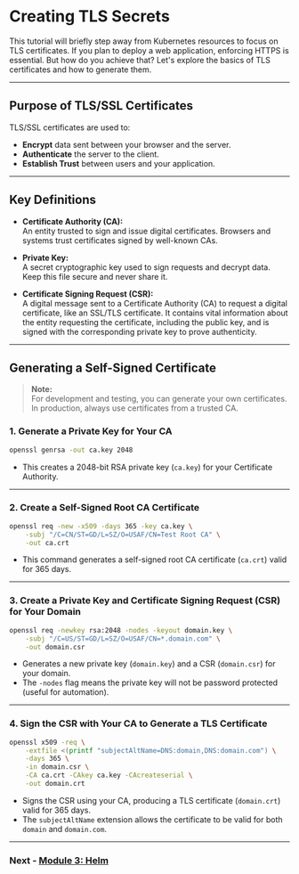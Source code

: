 # Creating TLS Secrets

This tutorial will briefly step away from Kubernetes resources to focus on TLS certificates. If you plan to deploy a web application, enforcing HTTPS is essential. But how do you achieve that? Let's explore the basics of TLS certificates and how to generate them.

---

## Purpose of TLS/SSL Certificates

TLS/SSL certificates are used to:

- **Encrypt** data sent between your browser and the server.
- **Authenticate** the server to the client.
- **Establish Trust** between users and your application.

---

## Key Definitions
- **Certificate Authority (CA):**  
    An entity trusted to sign and issue digital certificates. Browsers and systems trust certificates signed by well-known CAs.

- **Private Key:**  
    A secret cryptographic key used to sign requests and decrypt data. Keep this file secure and never share it.

- **Certificate Signing Request (CSR):**  
    A digital message sent to a Certificate Authority (CA) to request a digital certificate, like an SSL/TLS certificate. It contains vital information about the entity requesting the certificate, including the public key, and is signed with the corresponding private key to prove authenticity.

---

## Generating a Self-Signed Certificate

> **Note:**  
> For development and testing, you can generate your own certificates. In production, always use certificates from a trusted CA.

### 1. Generate a Private Key for Your CA

```sh
openssl genrsa -out ca.key 2048
```
- This creates a 2048-bit RSA private key (`ca.key`) for your Certificate Authority.

---

### 2. Create a Self-Signed Root CA Certificate

```sh
openssl req -new -x509 -days 365 -key ca.key \
    -subj "/C=CN/ST=GD/L=SZ/O=USAF/CN=Test Root CA" \
    -out ca.crt
```
- This command generates a self-signed root CA certificate (`ca.crt`) valid for 365 days.

---

### 3. Create a Private Key and Certificate Signing Request (CSR) for Your Domain

```sh
openssl req -newkey rsa:2048 -nodes -keyout domain.key \
    -subj "/C=US/ST=GD/L=SZ/O=USAF/CN=*.domain.com" \
    -out domain.csr
```
- Generates a new private key (`domain.key`) and a CSR (`domain.csr`) for your domain.
- The `-nodes` flag means the private key will not be password protected (useful for automation).

---

### 4. Sign the CSR with Your CA to Generate a TLS Certificate

```sh
openssl x509 -req \
    -extfile <(printf "subjectAltName=DNS:domain,DNS:domain.com") \
    -days 365 \
    -in domain.csr \
    -CA ca.crt -CAkey ca.key -CAcreateserial \
    -out domain.crt
```
- Signs the CSR using your CA, producing a TLS certificate (`domain.crt`) valid for 365 days.
- The `subjectAltName` extension allows the certificate to be valid for both `domain` and `domain.com`.

---
### Next - [Module 3: Helm](../../Module-3/helm/L1/intro.md)